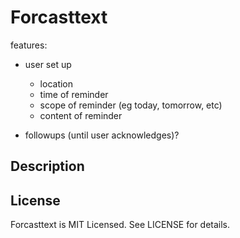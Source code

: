 # Forcasttext

features:
- user set up
	- location
	- time of reminder
	- scope of reminder (eg today, tomorrow, etc)
	- content of reminder

- followups (until user acknowledges)?

## Description

## License

Forcasttext is MIT Licensed. See LICENSE for details.
